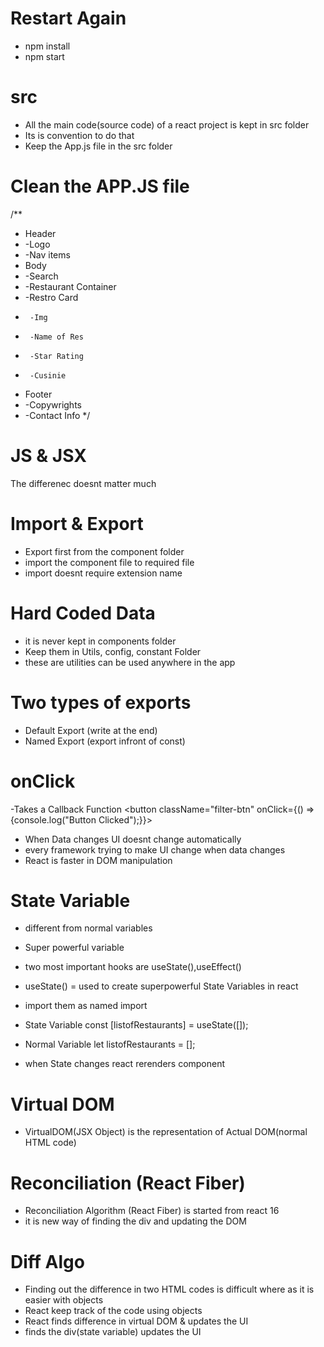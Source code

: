# Restart Again

- npm install
- npm start

# src

- All the main code(source code) of a react project is kept in src folder
- Its is convention to do that
- Keep the App.js file in the src folder

# Clean the APP.JS file

/\*\*

- Header
- -Logo
- -Nav items
- Body
- -Search
- -Restaurant Container
- -Restro Card
-      -Img
-      -Name of Res
-      -Star Rating
-      -Cusinie
- Footer
- -Copywrights
- -Contact Info
  \*/

# JS & JSX

The differenec doesnt matter much

# Import & Export

- Export first from the component folder
- import the component file to required file
- import doesnt require extension name

# Hard Coded Data

- it is never kept in components folder
- Keep them in Utils, config, constant Folder
- these are utilities can be used anywhere in the app

# Two types of exports

- Default Export (write at the end)
- Named Export (export infront of const)

# onClick

-Takes a Callback Function
<button className="filter-btn" onClick={() => {console.log("Button Clicked");}}>

- When Data changes UI doesnt change automatically
- every framework trying to make UI change when data changes
- React is faster in DOM manipulation

# State Variable

- different from normal variables
- Super powerful variable
- two most important hooks are useState(),useEffect()
- useState() = used to create superpowerful State Variables in react
- import them as named import
- State Variable
  const [listofRestaurants] = useState([]);
- Normal Variable
  let listofRestaurants = [];

- when State changes react rerenders component

# Virtual DOM

- VirtualDOM(JSX Object) is the representation of Actual DOM(normal HTML code)

# Reconciliation (React Fiber)

- Reconciliation Algorithm (React Fiber) is started from react 16
- it is new way of finding the div and updating the DOM

# Diff Algo

- Finding out the difference in two HTML codes is difficult where as it is easier with objects
- React keep track of the code using objects
- React finds difference in virtual DOM & updates the UI
- finds the div(state variable) updates the UI
